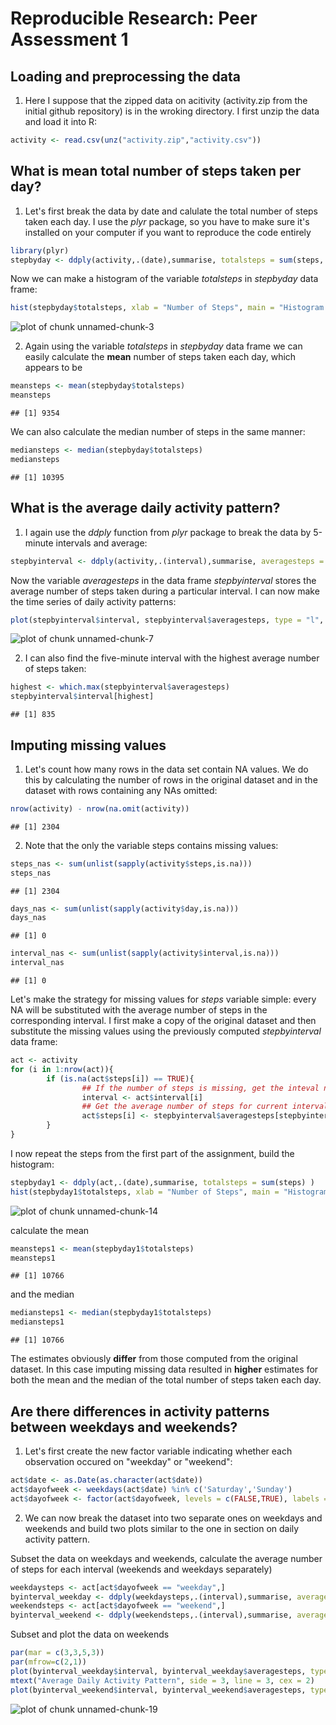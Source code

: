 # Reproducible Research: Peer Assessment 1


## Loading and preprocessing the data
1. Here I suppose that the zipped data on acitivity (activity.zip from the initial github repository) is in the wroking directory. I first unzip the data and load it into R:

```r
activity <- read.csv(unz("activity.zip","activity.csv"))
```



## What is mean total number of steps taken per day?
1. Let's first break the data by date and calulate the total number of steps taken each day. I use the *plyr* package, so you have to make sure it's installed on your computer if you want to reproduce the code entirely

```r
library(plyr)
stepbyday <- ddply(activity,.(date),summarise, totalsteps = sum(steps, na.rm = TRUE) )
```

Now we can make a histogram of the variable *totalsteps* in *stepbyday* data frame:

```r
hist(stepbyday$totalsteps, xlab = "Number of Steps", main = "Histogram of the Total Number\n of Steps Taken Each Day")
```

![plot of chunk unnamed-chunk-3](figure/unnamed-chunk-3.png) 

2. Again using the variable *totalsteps* in *stepbyday* data frame we can easily calculate the **mean** number of steps taken each day, which appears to be 

```r
meansteps <- mean(stepbyday$totalsteps)
meansteps
```

```
## [1] 9354
```

We can also calculate the median number of steps in the same manner:

```r
mediansteps <- median(stepbyday$totalsteps)
mediansteps
```

```
## [1] 10395
```

## What is the average daily activity pattern?

1. I again use the *ddply* function from *plyr* package to break the data by 5-minute intervals and average:

```r
stepbyinterval <- ddply(activity,.(interval),summarise, averagesteps = mean(steps, na.rm = TRUE))
```

Now the variable *averagesteps* in the data frame *stepbyinterval* stores the average number of steps taken during a particular interval. I can now make the time series of daily activity patterns:

```r
plot(stepbyinterval$interval, stepbyinterval$averagesteps, type = "l", xlab = "Interval", ylab = "Average Number of Steps", main = "Average Daily Activity Pattern")
```

![plot of chunk unnamed-chunk-7](figure/unnamed-chunk-7.png) 

2. I can also find the five-minute interval with the highest average number of steps taken:

```r
highest <- which.max(stepbyinterval$averagesteps)
stepbyinterval$interval[highest]
```

```
## [1] 835
```

## Imputing missing values

1. Let's count how many rows in the data set contain NA values. We do this by calculating the number of rows in the original dataset and in the dataset with rows containing any NAs omitted:


```r
nrow(activity) - nrow(na.omit(activity))
```

```
## [1] 2304
```

2. Note that the only the variable steps contains missing values:

```r
steps_nas <- sum(unlist(sapply(activity$steps,is.na)))
steps_nas
```

```
## [1] 2304
```

```r
days_nas <- sum(unlist(sapply(activity$day,is.na)))
days_nas
```

```
## [1] 0
```

```r
interval_nas <- sum(unlist(sapply(activity$interval,is.na)))
interval_nas
```

```
## [1] 0
```

Let's make the strategy for missing values for *steps* variable simple: every NA will be substituted with the average number of steps in the corresponding interval. I first make a copy of the original dataset and then substitute the missing values using the previously computed *stepbyinterval* data frame:

```r
act <- activity
for (i in 1:nrow(act)){
        if (is.na(act$steps[i]) == TRUE){
                ## If the number of steps is missing, get the inteval number
                interval <- act$interval[i]
                ## Get the average number of steps for current interval in stepbyinterval data frame
                act$steps[i] <- stepbyinterval$averagesteps[stepbyinterval$interval == interval]
        }
}
```

I now repeat the steps from the first part of the assignment, build the histogram:


```r
stepbyday1 <- ddply(act,.(date),summarise, totalsteps = sum(steps) )
hist(stepbyday1$totalsteps, xlab = "Number of Steps", main = "Histogram of the Total Number\n of Steps Taken Each Day")
```

![plot of chunk unnamed-chunk-14](figure/unnamed-chunk-14.png) 

calculate the mean

```r
meansteps1 <- mean(stepbyday1$totalsteps)
meansteps1
```

```
## [1] 10766
```

and the median

```r
mediansteps1 <- median(stepbyday1$totalsteps)
mediansteps1
```

```
## [1] 10766
```

The estimates obviously **differ** from those computed from the original dataset. In this case imputing missing data resulted in **higher** estimates for both the mean and the median of the total number of steps taken each day.

## Are there differences in activity patterns between weekdays and weekends?
1. Let's first create the new factor variable indicating whether each observation occured on "weekday" or "weekend":

```r
act$date <- as.Date(as.character(act$date))
act$dayofweek <- weekdays(act$date) %in% c('Saturday','Sunday')
act$dayofweek <- factor(act$dayofweek, levels = c(FALSE,TRUE), labels = c("weekday","weekend"))
```

2. We can now break the dataset into two separate ones on weekdays and weekends and build two plots similar to the one in section on daily activity pattern. 

Subset the data on weekdays and weekends, calculate the average number of steps for each interval (weekends and weekdays separately)

```r
weekdaysteps <- act[act$dayofweek == "weekday",]
byinterval_weekday <- ddply(weekdaysteps,.(interval),summarise, averagesteps = mean(steps))
weekendsteps <- act[act$dayofweek == "weekend",]
byinterval_weekend <- ddply(weekendsteps,.(interval),summarise, averagesteps = mean(steps))
```

Subset and plot the data on weekends 

```r
par(mar = c(3,3,5,3))
par(mfrow=c(2,1)) 
plot(byinterval_weekday$interval, byinterval_weekday$averagesteps, type = "l", xlab = "Interval", ylab = "Average Number of Steps", main = "Weekday")
mtext("Average Daily Activity Pattern", side = 3, line = 3, cex = 2)
plot(byinterval_weekend$interval, byinterval_weekend$averagesteps, type = "l", xlab = "Interval", ylab = "Average Number of Steps", main = "Weekend")
```

![plot of chunk unnamed-chunk-19](figure/unnamed-chunk-19.png) 
